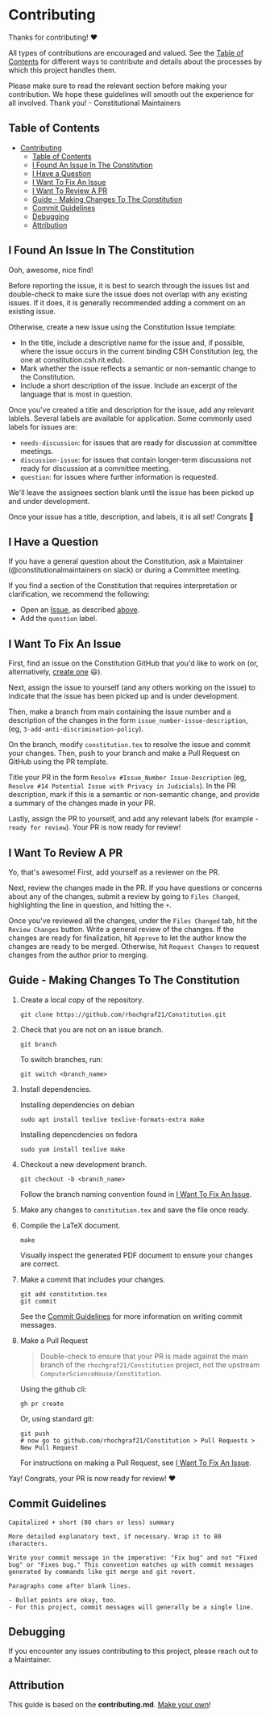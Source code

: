 # Contributing

Thanks for contributing! ❤️ 

All types of contributions are encouraged and valued. See the [Table of Contents](#table-of-contents) for different ways to contribute and details about the processes by which this project handles them. 

Please make sure to read the relevant section before making your contribution. We hope these guidelines will smooth out the experience for all involved. Thank you! - Constitutional Maintainers

## Table of Contents

- [Contributing](#contributing)
  - [Table of Contents](#table-of-contents)
  - [I Found An Issue In The Constitution](#i-found-an-issue-in-the-constitution)
  - [I Have a Question](#i-have-a-question)
  - [I Want To Fix An Issue](#i-want-to-fix-an-issue)
  - [I Want To Review A PR](#i-want-to-review-a-pr)
  - [Guide - Making Changes To The Constitution](#guide---making-changes-to-the-constitution)
  - [Commit Guidelines](#commit-guidelines)
  - [Debugging](#debugging)
  - [Attribution](#attribution)

## I Found An Issue In The Constitution

Ooh, awesome, nice find!

Before reporting the issue, it is best to search through the issues list and double-check to make sure the issue does not overlap with any existing issues. If it does, it is generally recommended adding a comment on an existing issue.

Otherwise, create a new issue using the Constitution Issue template:

- In the title, include a descriptive name for the issue and, if possible, where the issue occurs in the current binding CSH Constitution (eg, the one at constitution.csh.rit.edu).
- Mark whether the issue reflects a semantic or non-semantic change to the Constitution.
- Include a short description of the issue. Include an excerpt of the language that is most in question.

Once you've created a title and description for the issue, add any relevant lablels. Several labels are available for application. Some commonly used labels for issues are:

- `needs-discussion`: for issues that are ready for discussion at committee meetings.
- `discussion-issue`: for issues that contain longer-term discussions not ready for discussion at a committee meeting.
- `question`: for issues where further information is requested.

We'll leave the assignees section blank until the issue has been picked up and under development.

Once your issue has a title, description, and labels, it is all set! Congrats 🎉

## I Have a Question

If you have a general question about the Constitution, ask a Maintainer (@constitutionalmaintainers on slack) or during a Committee meeting.

If you find a section of the Constitution that requires interpretation or clarification, we recommend the following:

- Open an [Issue](/issues/new), as described [above](#i-found-an-issue-in-the-constitution).
- Add the `question` label.

## I Want To Fix An Issue

First, find an issue on the Constitution GitHub that you'd like to work on (or, alternatively, [create one](#i-found-an-issue-in-the-constitution) 😃). 

Next, assign the issue to yourself (and any others working on the issue) to indicate that the issue has been picked up and is under development.

Then, make a branch from main containing the issue number and a description of the changes in the form `issue_number-issue-description`, (eg, `3-add-anti-discrimination-policy`). 

On the branch, modify `constitution.tex` to resolve the issue and commit your changes. Then, push to your branch and make a Pull Request on GitHub using the PR template.

Title your PR in the form `Resolve #Issue_Number Issue-Description` (eg, `Resolve #14 Potential Issue with Privacy in Judicials`). In the PR description, mark if this is a semantic or non-semantic change, and provide a summary of the changes made in your PR. 

Lastly, assign the PR to yourself, and add any relevant labels (for example - `ready for review`). Your PR is now ready for review!

## I Want To Review A PR

Yo, that's awesome! First, add yourself as a reviewer on the PR.

Next, review the changes made in the PR. If you have questions or concerns about any of the changes, submit a review by going to `Files Changed`, highlighting the line in question, and hitting the `+`.

Once you've reviewed all the changes, under the `Files Changed` tab, hit the `Review Changes` button. Write a general review of the changes. If the changes are ready for finalization, hit `Approve` to let the author know the changes are ready to be merged. Otherwise, hit `Request Changes` to request changes from the author prior to merging.

## Guide - Making Changes To The Constitution

1. Create a local copy of the repository.

    ```
    git clone https://github.com/rhochgraf21/Constitution.git
    ```

2. Check that you are not on an issue branch.
    
    ```
    git branch
    ```
    
    To switch branches, run:
    
    ```
    git switch <branch_name>
    ```

3. Install dependencies.
    
    Installing dependencies on debian
    
    ```
    sudo apt install texlive texlive-formats-extra make
    ```
    
    Installing depencdencies on fedora
    
    ```
    sudo yum install texlive make
    ```

4. Checkout a new development branch.

    ```
    git checkout -b <branch_name>
    ```

    Follow the branch naming convention found in [I Want To Fix An Issue](#i-want-to-fix-an-issue).

5. Make any changes to `constitution.tex` and save the file once ready.

6. Compile the LaTeX document. 
    
    ```
    make
    ```
    
    Visually inspect the generated PDF document to ensure your changes are correct.

7. Make a commit that includes your changes.

    ```
    git add constitution.tex
    git commit
    ```
    
    See the [Commit Guidelines](#commit-guidelines) for more information on writing commit messages. 

8. Make a Pull Request

    > Double-check to ensure that your PR is made against the main branch of the `rhochgraf21/Constitution` project, not the upstream `ComputerScienceHouse/Constitution`.
    
    Using the github cli:
    
    ```
    gh pr create
    ```
    
    Or, using standard git:
    
    ```
    git push
    # now go to github.com/rhochgraf21/Constitution > Pull Requests > New Pull Request
    ```
    
    For instructions on making a Pull Request, see [I Want To Fix An Issue](#i-want-to-fix-an-issue).

Yay! Congrats, your PR is now ready for review! ❤️

## Commit Guidelines

```
Capitalized + short (80 chars or less) summary

More detailed explanatory text, if necessary. Wrap it to 80 characters.

Write your commit message in the imperative: "Fix bug" and not "Fixed
bug" or "Fixes bug." This convention matches up with commit messages
generated by commands like git merge and git revert.

Paragraphs come after blank lines.

- Bullet points are okay, too.
- For this project, commit messages will generally be a single line.
```

## Debugging

If you encounter any issues contributing to this project, please reach out to a Maintainer.

## Attribution
This guide is based on the **contributing.md**. [Make your own](https://contributing.md/)!